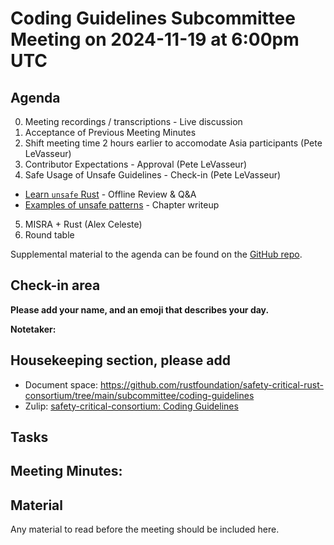 # Coding Guidelines Subcommittee Meeting on 2024-11-19 at 6:00pm UTC

## Agenda

0. Meeting recordings / transcriptions - Live discussion
1. Acceptance of Previous Meeting Minutes 
2. Shift meeting time 2 hours earlier to accomodate Asia participants (Pete LeVasseur)
3. Contributor Expectations - Approval (Pete LeVasseur)
4. Safe Usage of Unsafe Guidelines - Check-in (Pete LeVasseur)
  * [Learn `unsafe` Rust](https://github.com/google/learn_unsafe_rust) - Offline Review & Q&A
  * [Examples of unsafe patterns](../../initiatives/safe-use-of-unsafe-guidelines/unsafe-example-usage.md) - Chapter writeup
5. MISRA + Rust (Alex Celeste)
6. Round table

Supplemental material to the agenda can be found on the [GitHub repo](https://github.com/rustfoundation/safety-critical-rust-consortium/tree/main/subcommittee/coding-guidelines).

## Check-in area

**Please add your name, and an emoji that describes your day.**



**Notetaker:** 



## Housekeeping section, please add 

* Document space: https://github.com/rustfoundation/safety-critical-rust-consortium/tree/main/subcommittee/coding-guidelines  
* Zulip: [safety-critical-consortium: Coding Guidelines](https://rust-lang.zulipchat.com/#narrow/channel/445688-safety-critical-consortium/topic/Coding.20Guidelines)

## Tasks



## Meeting Minutes:


## Material

Any material to read before the meeting should be included here.

